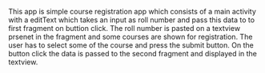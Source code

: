 This app is simple course registration app which consists of a main activity with a editText 
which takes an input as roll number and pass this data to to first fragment on buttion click.
The roll number is pasted on a textview prsenet in the fragment and some courses 
are shown for registration. The user has to select some of the course and press the submit button. 
On the button click the data is passed to the second fragment and displayed in the textview.

